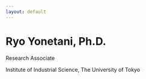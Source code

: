```yaml
---
layout: default
---
```


# Ryo Yonetani, Ph.D.

Research Associate

Institute of Industrial Science, The University of Tokyo
